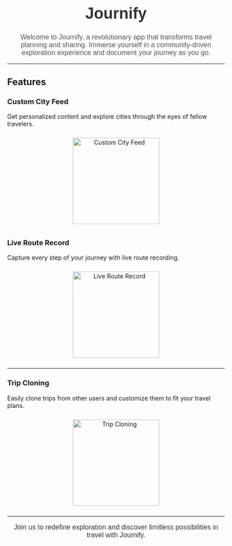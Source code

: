 <h1 align="center" style="font-family: 'Arial', sans-serif; font-size: 36px; color: #333;">Journify</h1>
<p align="center" style="font-family: 'Arial', sans-serif; font-size: 16px; color: #555;">
  Welcome to Journify, a revolutionary app that transforms travel planning and sharing. Immerse yourself in a community-driven exploration experience and document your journey as you go.
</p>

---

## Features

### Custom City Feed
Get personalized content and explore cities through the eyes of fellow travelers.
<div align="center">
  <img src="link-to-your-image" alt="Custom City Feed" width="200" style="margin: 10px;">
</div>

### Live Route Record
Capture every step of your journey with live route recording.
<div align="center">
  <img src="link-to-your-image" alt="Live Route Record" width="200" style="margin: 10px;">
</div>

---

### Trip Cloning
Easily clone trips from other users and customize them to fit your travel plans.

<div align="center">
  <img src="link-to-your-image" alt="Trip Cloning" width="200" style="margin: 10px;">
</div>

---

<p align="center" style="font-family: 'Arial', sans-serif; font-size: 16px; color: #333;">
  Join us to redefine exploration and discover limitless possibilities in travel with Journify.
</p>
